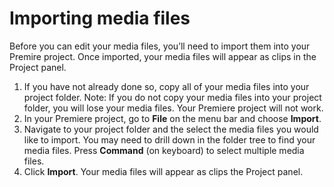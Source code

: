 # Importing media files

Before you can edit your media files, you’ll need to import them into your Premire project. Once imported, your media files will appear as clips in the Project panel.

1. If you have not already done so, copy all of your media files into your project folder. Note: If you do not copy your media files into your project folder, you will lose your media files. Your Premiere project will not work.
2. In your Premiere project, go to **File** on the menu bar and choose **Import**.
3. Navigate to your project folder and the select the media files you would like to import. You may need to drill down in the folder tree to find your media files. Press **Command** \(on keyboard\) to select multiple media files.
4. Click **Import**. Your media files will appear as clips the Project panel.



